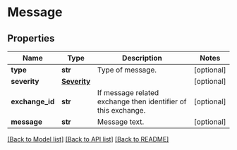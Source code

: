 # Message

## Properties
Name | Type | Description | Notes
------------ | ------------- | ------------- | -------------
**type** | **str** | Type of message. | [optional] 
**severity** | [**Severity**](Severity.md) |  | [optional] 
**exchange_id** | **str** | If message related exchange then identifier of this exchange. | [optional] 
**message** | **str** | Message text. | [optional] 

[[Back to Model list]](../README.md#documentation-for-models) [[Back to API list]](../README.md#documentation-for-api-endpoints) [[Back to README]](../README.md)


